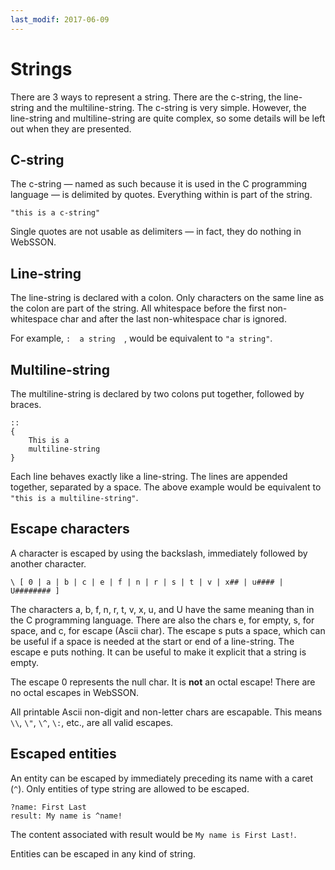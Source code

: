 ```yaml
---
last_modif: 2017-06-09
---
```

# Strings

There are 3 ways to represent a string. There are the c-string, the line-string
and the multiline-string. The c-string is very simple. However, the line-string
and multiline-string are quite complex, so some details will be left out when
they are presented.

## C-string

The c-string &mdash; named as such because it is used in the C programming
language &mdash; is delimited by quotes. Everything within is part of the
string.

```websson
"this is a c-string"
```

Single quotes are not usable as delimiters &mdash; in fact, they do nothing in WebSSON.

## Line-string

The line-string is declared with a colon. Only characters on the same line as
the colon are part of the string. All whitespace before the first non-whitespace
char and after the last non-whitespace char is ignored.

For example, `:  a string  `, would be equivalent to `"a string"`.

## Multiline-string

The multiline-string is declared by two colons put together, followed by braces.

```websson
::
{
	This is a
	multiline-string
}
```

Each line behaves exactly like a line-string. The lines are appended together,
separated by a space. The above example would be equivalent to
`"this is a multiline-string"`.

## Escape characters

A character is escaped by using the backslash, immediately followed by another
character.

`\ [ 0 | a | b | c | e | f | n | r | s | t | v | x## | u#### | U######## ]`

The characters a, b, f, n, r, t, v, x, u, and U have the same meaning than in
the C programming language. There are also the chars e, for empty, s, for
space, and c, for escape (Ascii char). The escape s puts a space, which can be
useful if a space is needed at
the start or end of a line-string. The escape e puts nothing. It can be useful
to make it explicit that a string is empty.

The escape 0 represents the null char. It is **not** an octal escape! There are
no octal escapes in WebSSON.

All printable Ascii non-digit and non-letter chars are escapable. This means
`\\`, `\"`, `\^`, `\:`, etc., are all valid escapes.

## Escaped entities

An entity can be escaped by immediately preceding its name with a caret
(`^`). Only entities of type string are allowed to be escaped.

```websson
?name: First Last
result: My name is ^name!
```

The content associated with result would be `My name is First Last!`.

Entities can be escaped in any kind of string.